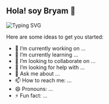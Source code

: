 ## Hola! soy Bryam 👋

![Typing SVG](https://readme-typing-svg.demolab.com?font=Fira+Code&weight=500&size=24&&center=true&vCenter=true&width=435&lines=Full+Stack+Developer.)


Here are some ideas to get you started:

- 🔭 I’m currently working on ...
- 🌱 I’m currently learning ...
- 👯 I’m looking to collaborate on ...
- 🤔 I’m looking for help with ...
- 💬 Ask me about ...
- 📫 How to reach me: ...
- 😄 Pronouns: ...
- ⚡ Fun fact: ...

